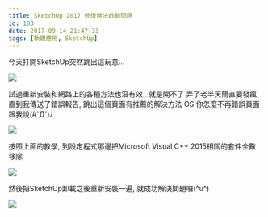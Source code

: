 ```yaml
---
title: SketchUp 2017 修復無法啟動問題
id: 183
date: 2017-09-14 21:47:33
tags: [軟體應用, SketchUp]
---
```


今天打開SketchUp突然跳出這玩意...

![](https://res.cloudinary.com/driftkingtw/image/upload/v1518273441/blog/2017/09/04/SketchUp_2017_修復無法啟動問題/sketchup-%E9%8C%AF%E8%AA%A4.jpg)

試過重新安裝和網路上的各種方法也沒有效...就是開不了 弄了老半天簡直要發瘋
直到我傳送了錯誤報告, 跳出這個頁面有推薦的解決方法
OS:你怎麼不再錯誤頁面跟我說(#`Д´)ﾉ

![](https://res.cloudinary.com/driftkingtw/image/upload/v1518273455/blog/2017/09/04/SketchUp_2017_修復無法啟動問題/crash.jpg)

按照上面的教學, 到設定程式那邊把Microsoft Visual C++ 2015相關的套件全數移除

![](https://res.cloudinary.com/driftkingtw/image/upload/v1518273466/blog/2017/09/04/SketchUp_2017_修復無法啟動問題/unin.png)

然後把SketchUp卸載之後重新安裝一遍, 就成功解決問題囉(^u^)

![](https://res.cloudinary.com/driftkingtw/image/upload/v1518273475/blog/2017/09/04/SketchUp_2017_修復無法啟動問題/sketchup%E6%88%90%E5%8A%9F%E4%BF%AE%E5%BE%A9-1024x555.jpg)